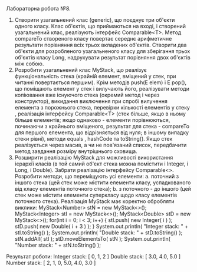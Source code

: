 Лабораторна робота №8.

1. Створити узагальнений клас (generic), що поєднує три об&#39;єкти одного класу.
Клас об&#39;єктів, що приймаються на вході, і створений узагальнений клас,
реалізують інтерфейс Comparable&lt;T&gt;. Метод compareTo створеного класу
повертає середнє арифметичне результати порівняння всіх трьох вкладених
об&#39;єктів. Створити два об&#39;єкти для розробленого узагальненого класу для
зберігання трьох об&#39;єктів класу Long, надрукувати результат порівняння двох
об&#39;єктів між собою.
2. Розробити узагальнений клас MyStack, що реалізує функціональність стека
(крайній елемент, вміщений у стек, при читанні повертається першим). Крім
методів push(E elem) і E pop(), що поміщають елемент у стек і вилучають його,
реалізувати методи копіювання вже існуючого стека (окремий метод і через
конструктор), викидання виключення при спробі вилучення елемента з
порожнього стека, перевірки кількості елементів у стеку , реалізація інтерфейсу
Comparable&lt;T&gt; (стек більше, якщо в ньому більше елементів; якщо однаково -
елементи порівнюються, починаючи з крайнього вміщеного, результат для стека -
compareTo для першого елемента, що відрізняється від нуля; в іншому випадку
стеки рівні), методи equals , hashCode та toString(). Якщо стек реалізується через
масив, а чи не пов&#39;язаний список, передбачити метод завдання розміру
внутрішнього сховища.
3. Розширити реалізацію MyStack для можливості використання ієрархії класів (в
той самий об&#39;єкт стека можна помістити і Integer, і Long, і Double). Забрати
реалізацію інтерфейсу Comparable&lt;&gt;.
Розробити методи, що переміщують усі елементи:
a. поточний з іншого стека (цей стек може містити елементи класу, успадкованого
від класу елементів поточного стека);
b. з поточного - до іншого (цей стек може містити елементи суперкласу щодо
класу елементів поточного стека).
Реалізація MyStack має коректно обробляти виклики:
MyStack&lt;Number&gt; stN = new MyStack&lt;&gt;();
MyStack&lt;Integer&gt; stI = new MyStack&lt;&gt;();
MyStack&lt;Double&gt; stD = new MyStack&lt;&gt;();
for(int i = 0; i &lt; 3; i++) {
stI.push( new Integer( i ) );
stD.push( new Double( i + 3 ) );
}
System.out.println( &quot;Integer stack: &quot; + stI.toString() );
System.out.println( &quot;Double stack: &quot; + stD.toString() );
stN.addAll( stI );
stD.moveElementsTo( stN );
System.out.println( &quot;Number stack: &quot; + stN.toString() );

Результат роботи:
Integer stack: [ 0, 1, 2 ]
Double stack: [ 3.0, 4.0, 5.0 ]
Number stack: [ 2, 1, 0, 5.0, 4.0, 3.0 ]
